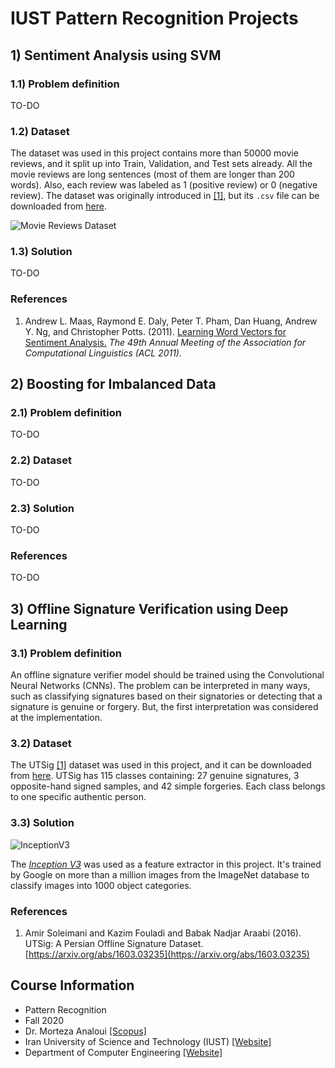 # IUST Pattern Recognition Projects
## 1) Sentiment Analysis using SVM

### 1.1) Problem definition

TO-DO

### 1.2) Dataset

The dataset was used in this project contains more than 50000 movie reviews, and it split up into Train, Validation, and Test sets already. All the movie reviews are long sentences (most of them are longer than 200 words). Also, each review was labeled as 1 (positive review) or 0 (negative review).  The dataset was originally introduced in [[1]](http://ai.stanford.edu/~amaas/data/sentiment/), but its `.csv` file can be downloaded from [here](https://www.kaggle.com/columbine/imdb-dataset-sentiment-analysis-in-csv-format).

![Movie Reviews Dataset](https://drive.google.com/uc?id=1wKr65vtfHEIPSr74CCeGw-FJEaq9_qZr)

### 1.3) Solution

TO-DO

### References

1. Andrew L. Maas, Raymond E. Daly, Peter T. Pham, Dan Huang, Andrew Y. Ng, and Christopher Potts. (2011). [Learning Word Vectors for Sentiment Analysis.](http://ai.stanford.edu/~amaas/papers/wvSent_acl2011.pdf) *The 49th Annual Meeting of the Association for Computational Linguistics (ACL 2011).*

## 2) Boosting for Imbalanced Data

### 2.1) Problem definition

TO-DO

### 2.2) Dataset

TO-DO

### 2.3) Solution

TO-DO

### References

TO-DO

## 3) Offline Signature Verification using Deep Learning

### 3.1) Problem definition

An offline signature verifier model should be trained using the Convolutional Neural Networks (CNNs). The problem can be interpreted in many ways, such as classifying signatures based on their signatories or detecting that a signature is genuine or forgery. But, the first interpretation was considered at the implementation.

### 3.2) Dataset

The UTSig [[1]](http://mlcm.ut.ac.ir/Datasets.html) dataset was used in this project, and it can be downloaded from [here](https://drive.google.com/drive/u/1/folders/0B0CjHfsXJLLObEZFNVdoMlFIODg). UTSig has 115 classes containing: 27 genuine signatures, 3 opposite-hand signed samples, and 42 simple forgeries. Each class belongs to one specific authentic person.

### 3.3) Solution

![InceptionV3](https://drive.google.com/uc?id=18c3Q5kx58NGvHZEmIw13jc8APi18FMDI)

The [*Inception V3*](https://keras.io/api/applications/inceptionv3/) was used as a feature extractor in this project. It's trained by Google on more than a million images from the ImageNet database to classify images into 1000 object categories.

### References

1. Amir Soleimani and Kazim Fouladi and Babak Nadjar Araabi (2016). UTSig: A Persian Offline Signature Dataset. [https://arxiv.org/abs/1603.03235](https://arxiv.org/abs/1603.03235)

## Course Information

* Pattern Recognition
* Fall 2020
* Dr. Morteza Analoui [[Scopus]](https://www.scopus.com/authid/detail.uri?authorId=16835800400)
* Iran University of Science and Technology (IUST) [[Website]](http://www.iust.ac.ir)
* Department of Computer Engineering [[Website]](http://ce-inter.iust.ac.ir)
